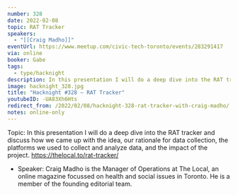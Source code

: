 ```yaml
---
number: 328
date: 2022-02-08
topic: RAT Tracker
speakers:
  - "[[Craig Madho]]"
eventUrl: https://www.meetup.com/civic-tech-toronto/events/283291417
via: online
booker: Gabe
tags:
  - type/hacknight
description: In this presentation I will do a deep dive into the RAT tracker and discuss how we came up with the idea, our rationale for data collection, the platforms we used to collect and analyze data, and the impact of the project. https://thelocal.to/rat-tracker/
image: hacknight_328.jpg
title: "Hacknight #328 – RAT Tracker"
youtubeID: -UA83Xh6Hts
redirect_from: /2022/02/08/hacknight-328-rat-tracker-with-craig-madho/
notes: online-only
---
```


Topic:
In this presentation I will do a deep dive into the RAT tracker and discuss how we came up with the idea, our rationale for data collection, the platforms we used to collect and analyze data, and the impact of the project. https://thelocal.to/rat-tracker/

+ Speaker:
Craig Madho is the Manager of Operations at The Local, an online magazine focussed on health and social issues in Toronto. He is a member of the founding editorial team.
